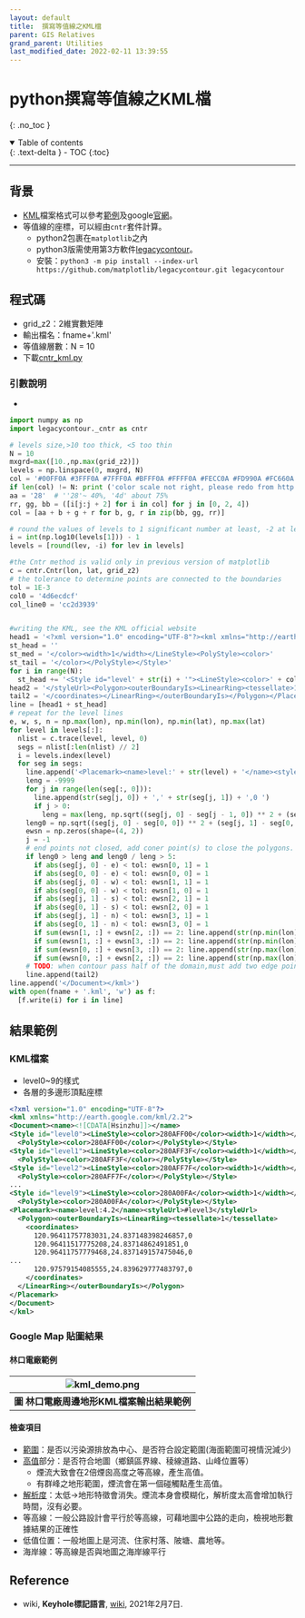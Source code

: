 ```yaml
---
layout: default
title:  撰寫等值線之KML檔
parent: GIS Relatives
grand_parent: Utilities
last_modified_date: 2022-02-11 13:39:55
---
```


# python撰寫等值線之KML檔
{: .no_toc }

<details open markdown="block">
  <summary>
    Table of contents
  </summary>
  {: .text-delta }
- TOC
{:toc}
</details>

---
## 背景
- [KML](https://zh.wikipedia.org/wiki/KML)檔案格式可以參考[範例](https://sinotec2.github.io/Focus-on-Air-Quality/utilities/GIS/rd_kml/#檔案來源與解壓縮)及google[官網](https://developers.google.com/kml/documentation/kml_tut)。
- 等值線的座標，可以經由`cntr`套件計算。
  - python2包裹在`matplotlib`之內
  - python3版需使用第3方軟件[legacycontour](https://github.com/matplotlib/legacycontour)。
  - 安裝：`python3 -m pip install --index-url https://github.com/matplotlib/legacycontour.git legacycontour`

## 程式碼
- grid_z2：2維實數矩陣
- 輸出檔名：fname+'.kml'
- 等值線層數：N = 10
- 下載[cntr_kml.py](https://github.com/sinotec2/Focus-on-Air-Quality/blob/main/utilities/GIS/cntr_kml.py)

### 引數說明
- 
```python
import numpy as np
import legacycontour._cntr as cntr

# levels size,>10 too thick, <5 too thin
N = 10
mxgrd=max([10.,np.max(grid_z2)])
levels = np.linspace(0, mxgrd, N)
col = '#00FF0A #3FFF0A #7FFF0A #BFFF0A #FFFF0A #FECC0A #FD990A #FC660A #FB330A #FA000A'.replace('#', '').split()
if len(col) != N: print ('color scale not right, please redo from http://www.zonums.com/online/color_ramp/')
aa = '28'  # ''28'~ 40%, '4d' about 75%
rr, gg, bb = ([i[j:j + 2] for i in col] for j in [0, 2, 4])
col = [aa + b + g + r for b, g, r in zip(bb, gg, rr)]

# round the values of levels to 1 significant number at least, -2 at least 2 digits
i = int(np.log10(levels[1])) - 1
levels = [round(lev, -i) for lev in levels]

#the Cntr method is valid only in previous version of matplotlib
c = cntr.Cntr(lon, lat, grid_z2)
# the tolerance to determine points are connected to the boundaries
tol = 1E-3
col0 = '4d6ecdcf'
col_line0 = 'cc2d3939'


#writing the KML, see the KML official website
head1 = '<?xml version="1.0" encoding="UTF-8"?><kml xmlns="http://earth.google.com/kml/2.2"><Document><name><![CDATA[' + last + ']]></name>'
st_head = ''
st_med = '</color><width>1</width></LineStyle><PolyStyle><color>'
st_tail = '</color></PolyStyle></Style>'
for i in range(N):
  st_head += '<Style id="level' + str(i) + '"><LineStyle><color>' + col[i] + st_med + col[i] + st_tail
head2 = '</styleUrl><Polygon><outerBoundaryIs><LinearRing><tessellate>1</tessellate><coordinates>'
tail2 = '</coordinates></LinearRing></outerBoundaryIs></Polygon></Placemark>'
line = [head1 + st_head]
# repeat for the level lines
e, w, s, n = np.max(lon), np.min(lon), np.min(lat), np.max(lat)
for level in levels[:]:
  nlist = c.trace(level, level, 0)
  segs = nlist[:len(nlist) // 2]
  i = levels.index(level)
  for seg in segs:
    line.append('<Placemark><name>level:' + str(level) + '</name><styleUrl>#level' + str(i) + head2)
    leng = -9999
    for j in range(len(seg[:, 0])):
      line.append(str(seg[j, 0]) + ',' + str(seg[j, 1]) + ',0 ')
      if j > 0:
        leng = max(leng, np.sqrt((seg[j, 0] - seg[j - 1, 0]) ** 2 + (seg[j, 1] - seg[j - 1, 1]) ** 2))
    leng0 = np.sqrt((seg[j, 0] - seg[0, 0]) ** 2 + (seg[j, 1] - seg[0, 1]) ** 2)
    ewsn = np.zeros(shape=(4, 2))
    j = -1
    # end points not closed, add coner point(s) to close the polygons.
    if leng0 > leng and leng0 / leng > 5:
      if abs(seg[j, 0] - e) < tol: ewsn[0, 1] = 1
      if abs(seg[0, 0] - e) < tol: ewsn[0, 0] = 1
      if abs(seg[j, 0] - w) < tol: ewsn[1, 1] = 1
      if abs(seg[0, 0] - w) < tol: ewsn[1, 0] = 1
      if abs(seg[j, 1] - s) < tol: ewsn[2, 1] = 1
      if abs(seg[0, 1] - s) < tol: ewsn[2, 0] = 1
      if abs(seg[j, 1] - n) < tol: ewsn[3, 1] = 1
      if abs(seg[0, 1] - n) < tol: ewsn[3, 0] = 1
      if sum(ewsn[1, :] + ewsn[2, :]) == 2: line.append(str(np.min(lon)) + ',' + str(np.min(lat)) + ',0 ')
      if sum(ewsn[1, :] + ewsn[3, :]) == 2: line.append(str(np.min(lon)) + ',' + str(np.max(lat)) + ',0 ')
      if sum(ewsn[0, :] + ewsn[3, :]) == 2: line.append(str(np.max(lon)) + ',' + str(np.max(lat)) + ',0 ')
      if sum(ewsn[0, :] + ewsn[2, :]) == 2: line.append(str(np.max(lon)) + ',' + str(np.min(lat)) + ',0 ')
    # TODO: when contour pass half of the domain,must add two edge points.
    line.append(tail2)
line.append('</Document></kml>')
with open(fname + '.kml', 'w') as f:
  [f.write(i) for i in line]
```

## 結果範例
### KML檔案
- level0~9的樣式
- 各層的多邊形頂點座標

```xml
<?xml version="1.0" encoding="UTF-8"?>
<kml xmlns="http://earth.google.com/kml/2.2">
<Document><name><![CDATA[Hsinzhu]]></name>
<Style id="level0"><LineStyle><color>280AFF00</color><width>1</width></LineStyle>
  <PolyStyle><color>280AFF00</color></PolyStyle></Style>
<Style id="level1"><LineStyle><color>280AFF3F</color><width>1</width></LineStyle>
  <PolyStyle><color>280AFF3F</color></PolyStyle></Style>
<Style id="level2"><LineStyle><color>280AFF7F</color><width>1</width></LineStyle>
  <PolyStyle><color>280AFF7F</color></PolyStyle></Style>
...
<Style id="level9"><LineStyle><color>280A00FA</color><width>1</width></LineStyle>
  <PolyStyle><color>280A00FA</color></PolyStyle></Style>
<Placemark><name>level:4.2</name><styleUrl>#level3</styleUrl>
  <Polygon><outerBoundaryIs><LinearRing><tessellate>1</tessellate>
    <coordinates>
      120.96411757783031,24.837148398246857,0 
      120.96411517775208,24.83714862491851,0 
      120.96411757779468,24.837149157475046,0 
...      
      120.97579154085555,24.839629777483797,0 
    </coordinates>
  </LinearRing></outerBoundaryIs></Polygon>
</Placemark>
</Document>
</kml>
```

### Google Map 貼圖結果
#### 林口電廠範例

| ![kml_demo.png](https://github.com/sinotec2/Focus-on-Air-Quality/raw/main/assets/images/kml_demo.png) |
|:--:|
| <b>圖 林口電廠周邊地形KML檔案輸出結果範例</b>|  

#### 檢查項目
- [範圍]()：是否以污染源排放為中心、是否符合設定範圍(海面範圍可視情況減少)
- [高值]()部分：是否符合地圖（鄉鎮區界線、稜線道路、山峰位置等）
  - 煙流大致會在2倍煙囪高度之等高線，產生高值。
  - 有群峰之地形範圍，煙流會在第一個碰觸點產生高值。
- [解析度]()：太低→地形特徵會消失。煙流本身會模糊化，解析度太高會增加執行時間，沒有必要。
- 等高線：一般公路設計會平行於等高線，可藉地圖中公路的走向，檢視地形數據結果的正確性
- 低值位置：一般地圖上是河流、住家村落、陂塘、農地等。
- 海岸線：等高線是否與地圖之海岸線平行

## Reference
- wiki, **Keyhole標記語言**, [wiki](https://zh.wikipedia.org/wiki/KML), 2021年2月7日.
